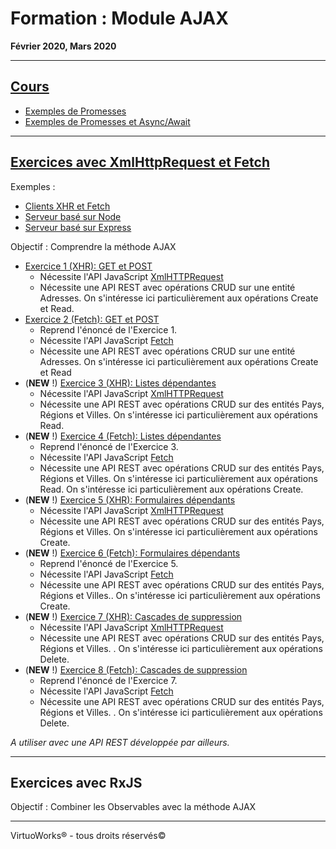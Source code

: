 # Formation : Module AJAX

__Février 2020, Mars 2020__

---

## [Cours](./cours)

* [Exemples de Promesses](./cours/20200227_cours_promesses.js)
* [Exemples de Promesses et Async/Await](./cours/20200228_cours_promesses.js)

---

## [Exercices avec XmlHttpRequest et Fetch](./exercices/natif/exercices)

Exemples :

* [Clients XHR et Fetch](./exercices/natif/exemples/clients)
* [Serveur basé sur Node](./exercices/natif/exemples/serveur-natif)
* [Serveur basé sur Express](./exercices/natif/exemples/serveur-express)

Objectif : Comprendre la méthode AJAX

- [Exercice 1 (XHR): GET et POST](./exercices/natif/exercices/exercice-1.md)
  * Nécessite l'API JavaScript [XmlHTTPRequest](https://developer.mozilla.org/en-US/docs/Web/API/XMLHttpRequest)
  * Nécessite une API REST avec opérations CRUD sur une entité Adresses. On s'intéresse ici particulièrement aux opérations Create et Read.
- [Exercice 2 (Fetch): GET et POST](./exercices/natif/exercices/exercice-2.md)
    * Reprend l'énoncé de l'Exercice 1.
    * Nécessite l'API JavaScript [Fetch](https://developer.mozilla.org/en-US/docs/Web/API/Fetch_API)
    * Nécessite une API REST avec opérations CRUD sur une entité Adresses. On s'intéresse ici particulièrement aux opérations Create et Read
- (__NEW__ !) [Exercice 3 (XHR): Listes dépendantes](./exercices/natif/exercices/exercice-3.md)
    * Nécessite l'API JavaScript [XmlHTTPRequest](https://developer.mozilla.org/en-US/docs/Web/API/XMLHttpRequest)
    * Nécessite une API REST avec opérations CRUD sur des entités Pays, Régions et Villes. On s'intéresse ici particulièrement aux opérations Read.
- (__NEW__ !) [Exercice 4 (Fetch): Listes dépendantes](./exercices/natif/exercices/exercice-4.md)
    * Reprend l'énoncé de l'Exercice 3.
    * Nécessite l'API JavaScript [Fetch](https://developer.mozilla.org/en-US/docs/Web/API/Fetch_API)
    * Nécessite une API REST avec opérations CRUD sur des entités Pays, Régions et Villes. On s'intéresse ici particulièrement aux opérations Read. On s'intéresse ici particulièrement aux opérations Create.
- (__NEW__ !) [Exercice 5 (XHR): Formulaires dépendants](./exercices/natif/exercices/exercice-5.md)
    * Nécessite l'API JavaScript [XmlHTTPRequest](https://developer.mozilla.org/en-US/docs/Web/API/XMLHttpRequest)
    * Nécessite une API REST avec opérations CRUD sur des entités Pays, Régions et Villes. On s'intéresse ici particulièrement aux opérations Create.
- (__NEW__ !) [Exercice 6 (Fetch): Formulaires dépendants](./exercices/natif/exercices/exercice-6.md)
    * Reprend l'énoncé de l'Exercice 5.
    * Nécessite l'API JavaScript [Fetch](https://developer.mozilla.org/en-US/docs/Web/API/Fetch_API)
    * Nécessite une API REST avec opérations CRUD sur des entités Pays, Régions et Villes.. On s'intéresse ici particulièrement aux opérations Create.
- (__NEW__ !) [Exercice 7 (XHR): Cascades de suppression](./exercices/natif/exercices/exercice-7.md)
    * Nécessite l'API JavaScript [XmlHTTPRequest](https://developer.mozilla.org/en-US/docs/Web/API/XMLHttpRequest)
    * Nécessite une API REST avec opérations CRUD sur des entités Pays, Régions et Villes. . On s'intéresse ici particulièrement aux opérations Delete.
- (__NEW__ !) [Exercice 8 (Fetch): Cascades de suppression](./exercices/natif/exercices/exercice-8.md)
    * Reprend l'énoncé de l'Exercice 7.
    * Nécessite l'API JavaScript [Fetch](https://developer.mozilla.org/en-US/docs/Web/API/Fetch_API)
    * Nécessite une API REST avec opérations CRUD sur des entités Pays, Régions et Villes. . On s'intéresse ici particulièrement aux opérations Delete.

*A utiliser avec une API REST développée par ailleurs.*

---

## Exercices avec RxJS

Objectif : Combiner les Observables avec la méthode AJAX

---

VirtuoWorks® - tous droits réservés©